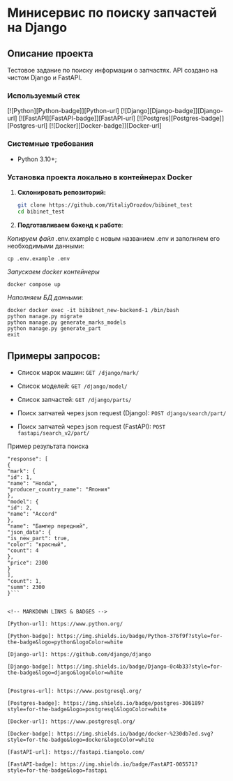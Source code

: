 # Минисервис по поиску запчастей на Django


## Описание проекта<a name="description"></a>
Тестовое задание по поиску информации о запчастях. API создано на чистом Django и FastAPI.


### Используемый стек<a name="stack"></a>

[![Python][Python-badge]][Python-url]
[![Django][Django-badge]][Django-url]
[![FastAPI][FastAPI-badge]][FastAPI-url]
[![Postgres][Postgres-badge]][Postgres-url]
[![Docker][Docker-badge]][Docker-url]

### Системные требования
- Python 3.10+;


### Установка проекта локально в контейнерах Docker <a name="local-install"></a>

1. **Склонировать репозиторий:**

   ```bash
   git clone https://github.com/VitaliyDrozdov/bibinet_test
   cd bibinet_test


2. **Подготавливаем бэкенд к работе**:

*Копируем файл*  .env.example с новым названием .env и заполняем его необходимыми данными:

```shell
cp .env.example .env
```
*Запускаем docker контейнеры*

```shell
docker compose up
```

*Наполняем БД данными*:
```shell
docker docker exec -it bibibnet_new-backend-1 /bin/bash
python manage.py migrate
python manage.py generate_marks_models
python manage.py generate_part
exit
```

## Примеры запросов:
- Список марок машин:
``` GET /django/mark/ ```

- Список моделей:
``` GET /django/model/ ```

- Список запчастей:
``` GET /django/parts/ ```

- Поиск запчатей через json request (Django):
``` POST django/search/part/ ```

- Поиск запчатей через json request (FastAPI):
``` POST fastapi/search_v2/part/ ```


Пример результата поиска
```{
"response": [
{
"mark": {
"id": 1,
"name": "Honda",
"producer_country_name": "Япония"
},
"model": {
"id": 2,
"name": "Accord"
},
"name": "Бампер передний",
"json_data": {
"is_new_part": true,
"color": "красный",
"count": 4
},
"price": 2300
}
],
"count": 1,
"summ": 2300
}```


<!-- MARKDOWN LINKS & BADGES -->

[Python-url]: https://www.python.org/

[Python-badge]: https://img.shields.io/badge/Python-376f9f?style=for-the-badge&logo=python&logoColor=white

[Django-url]: https://github.com/django/django

[Django-badge]: https://img.shields.io/badge/Django-0c4b33?style=for-the-badge&logo=django&logoColor=white


[Postgres-url]: https://www.postgresql.org/

[Postgres-badge]: https://img.shields.io/badge/postgres-306189?style=for-the-badge&logo=postgresql&logoColor=white

[Docker-url]: https://www.postgresql.org/

[Docker-badge]: https://img.shields.io/badge/docker-%230db7ed.svg?style=for-the-badge&logo=docker&logoColor=white

[FastAPI-url]: https://fastapi.tiangolo.com/

[FastAPI-badge]: https://img.shields.io/badge/FastAPI-005571?style=for-the-badge&logo=fastapi
